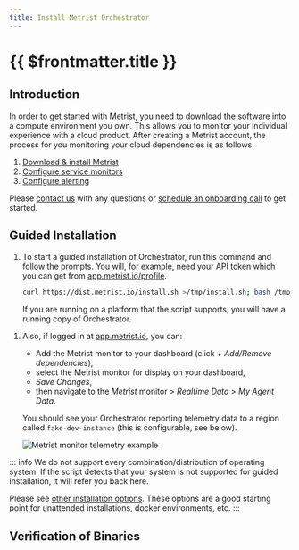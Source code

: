 ```yaml
---
title: Install Metrist Orchestrator
---
```


# {{ $frontmatter.title }}

## Introduction

In order to get started with Metrist, you need to download the software into a compute environment you own. This allows you to monitor your individual experience with a cloud product. After creating a Metrist account, the process for you monitoring your cloud dependencies is as follows:

1. [Download & install Metrist](/guides/orchestrator-installation.html#guided-installation)
2. [Configure service monitors](/monitors/)
3. [Configure alerting](/guides/web-app-notifications.html)

Please [contact us](mailto:support@metrist.io) with any questions or [schedule an onboarding call](https://calendly.com/jmartenspdx/metrist-consultation) to get started.

## Guided Installation

1. To start a guided installation of Orchestrator, run this command and follow the prompts. You will, for example, need your API token which you can get from [app.metrist.io/profile](https://app.metrist.io/profile).

	```sh
	curl https://dist.metrist.io/install.sh >/tmp/install.sh; bash /tmp/install.sh
	```

	If you are running on a platform that the script supports, you will have a running copy of Orchestrator.

<!--@include: /parts/systemctl-process-tips(indented).md-->

1. Also, if logged in at [app.metrist.io](https://app.metrist.io/), you can:

	- Add the Metrist monitor to your dashboard (click _+ Add/Remove dependencies_),
	- select the Metrist monitor for display on your dashboard,
	- _Save Changes_,
	- then navigate to the _Metrist_ monitor > _Realtime Data_ > _My Agent Data_.

	You should see your Orchestrator reporting telemetry data to a region called `fake-dev-instance` (this is configurable, see below).

	![Metrist monitor telemetry example](/images/fake-dev-instance-monitor-running.png)

::: info
We do not support every combination/distribution of operating system. If the script detects that your system is not supported for guided installation, it will refer you back here.

Please see [other installation options](/guides/orchestrator-installation-alternatives). These options are a good starting point for unattended installations, docker environments, etc.
:::

## Verification of Binaries

<!--@include: /parts/verification-of-binaries.md-->
